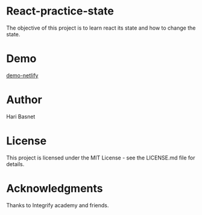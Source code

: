 # React-practice-state

The objective of this project is to learn react its state and how to change the state.

# Demo

[demo-netlify](https://react-state-d27409.netlify.com)

# Author

Hari Basnet

# License

This project is licensed under the MIT License - see the LICENSE.md file for details.

# Acknowledgments

Thanks to Integrify academy and friends.
